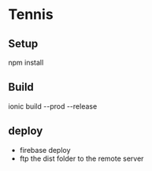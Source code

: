 # Tennis

## Setup
npm install

## Build
ionic build --prod --release

## deploy
* firebase deploy
* ftp the dist folder to the remote server
